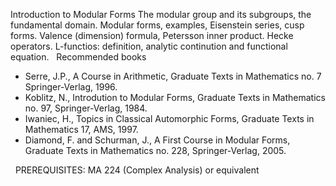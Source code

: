 ---
---
Introduction to Modular Forms
The modular group and its subgroups, the fundamental domain. Modular forms,
examples, Eisenstein series, cusp forms. Valence (dimension) formula, Petersson
inner product. Hecke operators. L-functios: definition, analytic continution
and functional equation.
 
Recommended books

* Serre, J.P., A Course in Arithmetic, Graduate Texts in Mathematics no. 7
  Springer-Verlag, 1996.
* Koblitz, N., Introdution to Modular Forms, Graduate Texts in Mathematics no.
  97, Springer-Verlag, 1984.
* Iwaniec, H., Topics in Classical Automorphic Forms, Graduate Texts in
  Mathematics 17, AMS, 1997.
* Diamond, F. and Schurman, J., A First Course in Modular Forms, Graduate Texts
  in Mathematics no. 228, Springer-Verlag, 2005.

 
PREREQUISITES:
MA 224 (Complex Analysis) or equivalent
